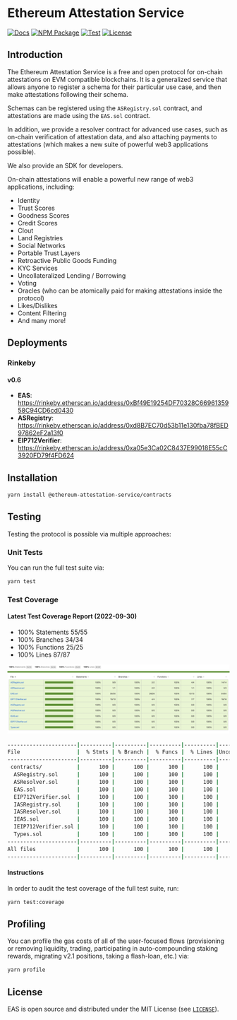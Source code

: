 # Ethereum Attestation Service

[![Docs](https://img.shields.io/badge/docs-%F0%9F%93%84-blue)](https://eas.eth.link)
[![NPM Package](https://img.shields.io/npm/v/@ethereum-attestation-service/contracts.svg)](https://www.npmjs.org/package/@ethereum-attestation-service/contracts)
[![Test](https://github.com/ethereum-attestation-service/contracts/actions/workflows/workflow.yml/badge.svg)](https://github.com/ethereum-attestation-service/contracts/actions/workflows/workflow.yml)
[![License](https://img.shields.io/github/license/ethereum-attestation-service/eas-contracts?style=flat-square)](https://github.com/ethereum-attestation-service/eas-contracts/blob/master/LICENSE)

## Introduction

The Ethereum Attestation Service is a free and open protocol for on-chain attestations on EVM compatible blockchains. It is a generalized service that allows anyone to register a schema for their particular use case, and then make attestations following their schema.

Schemas can be registered using the `ASRegistry.sol` contract, and attestations are made using the `EAS.sol` contract.

In addition, we provide a resolver contract for advanced use cases, such as on-chain verification of attestation data, and also attaching payments to attestations (which makes a new suite of powerful web3 applications possible).

We also provide an SDK for developers.

On-chain attestations will enable a powerful new range of web3 applications, including:

* Identity
* Trust Scores
* Goodness Scores
* Credit Scores
* Clout
* Land Registries
* Social Networks
* Portable Trust Layers
* Retroactive Public Goods Funding
* KYC Services
* Uncollateralized Lending / Borrowing
* Voting
* Oracles (who can be atomically paid for making attestations inside the protocol)
* Likes/Dislikes
* Content Filtering
* And many more!

## Deployments

### Rinkeby

#### v0.6

* **EAS**: <https://rinkeby.etherscan.io/address/0xBf49E19254DF70328C6696135958C94CD6cd0430>
* **ASRegistry**: <https://rinkeby.etherscan.io/address/0xd8B7EC70d53b11e130fba78fBED97862eF2a13f0>
* **EIP712Verifier**: <https://rinkeby.etherscan.io/address/0xa05e3Ca02C8437E99018E55cC3920FD79f4FD624>

## Installation

```sh
yarn install @ethereum-attestation-service/contracts
```

## Testing

Testing the protocol is possible via multiple approaches:

### Unit Tests

You can run the full test suite via:

```sh
yarn test
```

### Test Coverage

#### Latest Test Coverage Report (2022-09-30)

* 100% Statements 55/55
* 100% Branches 34/34
* 100% Functions 25/25
* 100% Lines 87/87

![Coverage Report](./docs/images/coverage.png)

```sh
----------------------|----------|----------|----------|----------|----------------|
File                  |  % Stmts | % Branch |  % Funcs |  % Lines |Uncovered Lines |
----------------------|----------|----------|----------|----------|----------------|
 contracts/           |      100 |      100 |      100 |      100 |                |
  ASRegistry.sol      |      100 |      100 |      100 |      100 |                |
  ASResolver.sol      |      100 |      100 |      100 |      100 |                |
  EAS.sol             |      100 |      100 |      100 |      100 |                |
  EIP712Verifier.sol  |      100 |      100 |      100 |      100 |                |
  IASRegistry.sol     |      100 |      100 |      100 |      100 |                |
  IASResolver.sol     |      100 |      100 |      100 |      100 |                |
  IEAS.sol            |      100 |      100 |      100 |      100 |                |
  IEIP712Verifier.sol |      100 |      100 |      100 |      100 |                |
  Types.sol           |      100 |      100 |      100 |      100 |                |
----------------------|----------|----------|----------|----------|----------------|
All files             |      100 |      100 |      100 |      100 |                |
----------------------|----------|----------|----------|----------|----------------|
```

#### Instructions

In order to audit the test coverage of the full test suite, run:

```sh
yarn test:coverage
```

## Profiling

You can profile the gas costs of all of the user-focused flows (provisioning or removing liquidity, trading, participating in auto-compounding staking rewards, migrating v2.1 positions, taking a flash-loan, etc.) via:

```sh
yarn profile
```

## License

EAS is open source and distributed under the MIT License (see [`LICENSE`](./LICENSE)).
